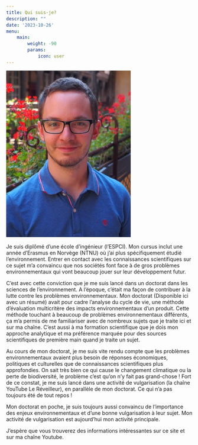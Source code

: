 ```yaml
---
title: Qui suis-je?
description: ""
date: '2023-10-26'
menu:
    main: 
        weight: -90
        params:
            icon: user
---
```


![Rodolphe Meyer](profile_picture.png)

Je suis diplômé d’une école d’ingénieur (l’ESPCI). Mon cursus inclut une année d’Erasmus en Norvège (NTNU) où j’ai plus spécifiquement étudié l’environnement. Entrer en contact avec les connaissances scientifiques sur ce sujet m’a convaincu que nos sociétés font face à de gros problèmes environnementaux qui vont beaucoup jouer sur leur développement futur.

C’est avec cette conviction que je me suis lancé dans un doctorat dans les sciences de l’environnement. A l’époque, c’était ma façon de contribuer à la lutte contre les problèmes environnementaux. Mon doctorat (Disponible ici avec un résumé) avait pour cadre l’analyse du cycle de vie, une méthode d’évaluation multicritère des impacts environnementaux d’un produit. Cette méthode touchant à beaucoup de problèmes environnementaux différents, ça m’a permis de me familiariser avec de nombreux sujets que je traite ici et sur ma chaîne. C’est aussi à ma formation scientifique que je dois mon approche analytique et ma préférence marquée pour des sources scientifiques de première main quand je traite un sujet.

Au cours de mon doctorat, je me suis vite rendu compte que les problèmes environnementaux avaient plus besoin de réponses économiques, politiques et culturelles que de connaissances scientifiques plus approfondies. On sait très bien ce qui cause le changement climatique ou la perte de biodiversité, le problème c’est qu’on n’y fait pas grand-chose ! Fort de ce constat, je me suis lancé dans une activité de vulgarisation (la chaîne YouTube Le Réveilleur), en parallèle de mon doctorat. Ce qui n’a pas toujours été de tout repos !

Mon doctorat en poche, je suis toujours aussi convaincu de l’importance des enjeux environnementaux et d’une bonne vulgarisation à leur sujet. Mon activité de vulgarisation est aujourd’hui mon activité principale.

J’espère que vous trouverez des informations intéressantes sur ce site et sur ma chaîne Youtube.

